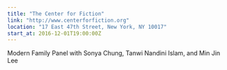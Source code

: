 ```yaml
---
title: "The Center for Fiction"
link: "http://www.centerforfiction.org"
location: "17 East 47th Street, New York, NY 10017"
start_at: 2016-12-01T19:00:00Z 
---
```

Modern Family Panel with Sonya Chung, Tanwi Nandini Islam, and Min Jin Lee


